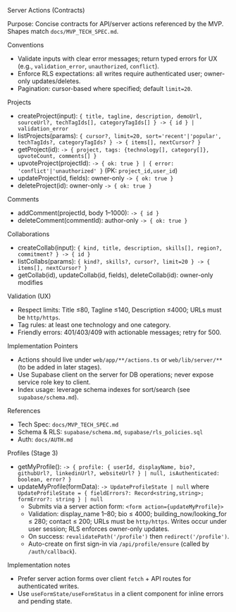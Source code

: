 Server Actions (Contracts)

Purpose: Concise contracts for API/server actions referenced by the MVP. Shapes match `docs/MVP_TECH_SPEC.md`.

Conventions
- Validate inputs with clear error messages; return typed errors for UX (e.g., `validation_error`, `unauthorized`, `conflict`).
- Enforce RLS expectations: all writes require authenticated user; owner-only updates/deletes.
- Pagination: cursor-based where specified; default `limit=20`.

Projects
- createProject(input): `{ title, tagline, description, demoUrl, sourceUrl?, techTagIds[], categoryTagIds[] } -> { id } | validation_error`
- listProjects(params): `{ cursor?, limit=20, sort='recent'|'popular', techTagIds?, categoryTagIds? } -> { items[], nextCursor? }`
- getProject(id): `-> { project, tags: {technology[], category[]}, upvoteCount, comments[] }`
- upvoteProject(projectId): `-> { ok: true } | { error: 'conflict'|'unauthorized' }` (PK: `project_id,user_id`)
- updateProject(id, fields): owner-only `-> { ok: true }`
- deleteProject(id): owner-only `-> { ok: true }`

Comments
- addComment(projectId, body 1–1000): `-> { id }`
- deleteComment(commentId): author-only `-> { ok: true }`

Collaborations
- createCollab(input): `{ kind, title, description, skills[], region?, commitment? } -> { id }`
- listCollabs(params): `{ kind?, skills?, cursor?, limit=20 } -> { items[], nextCursor? }`
- getCollab(id), updateCollab(id, fields), deleteCollab(id): owner-only modifies

Validation (UX)
- Respect limits: Title ≤80, Tagline ≤140, Description ≤4000; URLs must be `http/https`.
- Tag rules: at least one technology and one category.
- Friendly errors: 401/403/409 with actionable messages; retry for 500.

Implementation Pointers
- Actions should live under `web/app/**/actions.ts` or `web/lib/server/**` (to be added in later stages).
- Use Supabase client on the server for DB operations; never expose service role key to client.
- Index usage: leverage schema indexes for sort/search (see `supabase/schema.md`).

References
- Tech Spec: `docs/MVP_TECH_SPEC.md`
- Schema & RLS: `supabase/schema.md`, `supabase/rls_policies.sql`
- Auth: `docs/AUTH.md`

Profiles (Stage 3)
- getMyProfile(): `-> { profile: { userId, displayName, bio?, githubUrl?, linkedinUrl?, websiteUrl? } | null, isAuthenticated: boolean, error? }`
- updateMyProfile(formData): `-> UpdateProfileState | null` where `UpdateProfileState = { fieldErrors?: Record<string,string>; formError?: string } | null`
  - Submits via a server action form: `<form action={updateMyProfile}>`
  - Validation: display_name 1–80; bio ≤ 4000; building_now/looking_for ≤ 280; contact ≤ 200; URLs must be `http/https`. Writes occur under user session; RLS enforces owner-only updates.
  - On success: `revalidatePath('/profile')` then `redirect('/profile')`.
  - Auto-create on first sign-in via `/api/profile/ensure` (called by `/auth/callback`).

Implementation notes
- Prefer server action forms over client `fetch` + API routes for authenticated writes.
- Use `useFormState/useFormStatus` in a client component for inline errors and pending state.

